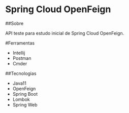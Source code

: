 # Spring Cloud OpenFeign

  ##Sobre
  
  API teste para estudo inicial de Spring Cloud OpenFeign.
  
  
  #Ferramentas
  - Intellij
  - Postman
  - Cmder

  ##Tecnologias 
  - Java11
  - OpenFeign
  - Spring Boot
  - Lombok
  - Spring Web
